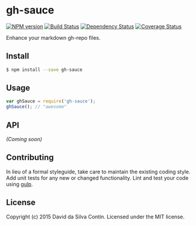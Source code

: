 # gh-sauce 
[![NPM version][npm-image]][npm-url] [![Build Status][travis-image]][travis-url] [![Dependency Status][daviddm-url]][daviddm-image] [![Coverage Status][coveralls-image]][coveralls-url]

Enhance your markdown gh-repo files.


## Install

```bash
$ npm install --save gh-sauce
```


## Usage

```javascript
var ghSauce = require('gh-sauce');
ghSauce(); // "awesome"
```

## API

_(Coming soon)_


## Contributing

In lieu of a formal styleguide, take care to maintain the existing coding style. Add unit tests for any new or changed functionality. Lint and test your code using [gulp](http://gulpjs.com/).


## License

Copyright (c) 2015 David da Silva Contín. Licensed under the MIT license.



[npm-url]: https://npmjs.org/package/gh-sauce
[npm-image]: https://badge.fury.io/js/gh-sauce.svg
[travis-url]: https://travis-ci.org/dasilvacontin/gh-sauce
[travis-image]: https://travis-ci.org/dasilvacontin/gh-sauce.svg?branch=master
[daviddm-url]: https://david-dm.org/dasilvacontin/gh-sauce.svg?theme=shields.io
[daviddm-image]: https://david-dm.org/dasilvacontin/gh-sauce
[coveralls-url]: https://coveralls.io/r/dasilvacontin/gh-sauce
[coveralls-image]: https://coveralls.io/repos/dasilvacontin/gh-sauce/badge.png
